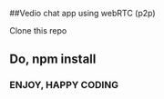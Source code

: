 ##Vedio chat app using webRTC (p2p)
<p>Clone this repo</p>
<h2>Do, npm install</h2>
<h3>ENJOY, HAPPY CODING</h3>
